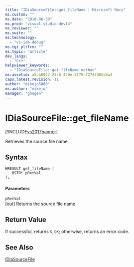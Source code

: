 ```yaml
---
title: "IDiaSourceFile::get_fileName | Microsoft Docs"
ms.custom: ""
ms.date: "2018-06-30"
ms.prod: "visual-studio-dev14"
ms.reviewer: ""
ms.suite: ""
ms.technology: 
  - "vs-ide-debug"
ms.tgt_pltfrm: ""
ms.topic: "article"
dev_langs: 
  - "C++"
helpviewer_keywords: 
  - "IDiaSourceFile::get_fileName method"
ms.assetid: a5cb8927-23c6-469e-8f78-f2787d85dba4
caps.latest.revision: 11
author: "mikejo5000"
ms.author: "mikejo"
manager: "ghogen"
---
```

# IDiaSourceFile::get_fileName
[!INCLUDE[vs2017banner](../../includes/vs2017banner.md)]

  
Retrieves the source file name.  
  
## Syntax  
  
```cpp#  
HRESULT get_fileName (   
   BSTR* pRetVal  
);  
```  
  
#### Parameters  
 `pRetVal`  
 [out] Returns the source file name.  
  
## Return Value  
 If successful, returns `S_OK`; otherwise, returns an error code.  
  
## See Also  
 [IDiaSourceFile](../../debugger/debug-interface-access/idiasourcefile.md)



